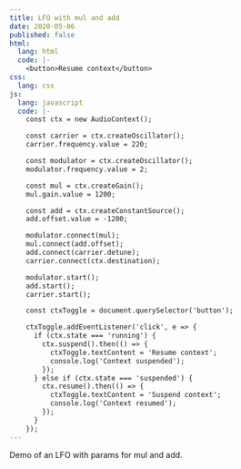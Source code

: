 ```yaml
---
title: LFO with mul and add
date: 2020-05-06
published: false
html:
  lang: html
  code: |-
    <button>Resume context</button>
css:
  lang: css
js:
  lang: javascript
  code: |-
    const ctx = new AudioContext();

    const carrier = ctx.createOscillator();
    carrier.frequency.value = 220;

    const modulator = ctx.createOscillator();
    modulator.frequency.value = 2;

    const mul = ctx.createGain();
    mul.gain.value = 1200;

    const add = ctx.createConstantSource();
    add.offset.value = -1200;

    modulator.connect(mul);
    mul.connect(add.offset);
    add.connect(carrier.detune);
    carrier.connect(ctx.destination);

    modulator.start();
    add.start();
    carrier.start();

    const ctxToggle = document.querySelector('button');

    ctxToggle.addEventListener('click', e => {
      if (ctx.state === 'running') {
        ctx.suspend().then(() => {
          ctxToggle.textContent = 'Resume context';
          console.log('Context suspended');
        });
      } else if (ctx.state === 'suspended') {
        ctx.resume().then(() => {
          ctxToggle.textContent = 'Suspend context';
          console.log('Context resumed');
        });  
      }
    });
---
```

Demo of an LFO with params for mul and add.
